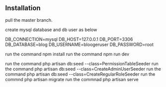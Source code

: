
## Installation
pull the master branch.

create mysql database and db user as below

DB_CONNECTION=mysql
DB_HOST=127.0.0.1
DB_PORT=3306
DB_DATABASE=blog
DB_USERNAME=bloogeruser
DB_PASSWORD=root

run the command npm install
run the command npm run dev

run the command php artisan db:seed --class=PermissionTableSeeder 
run the command php artisan db:seed --class=CreateAdminUserSeeder 
run the command php artisan db:seed --class=CreateRegularRoleSeeder 
run the commnd php artisan migrate 
run the commnad php artisan serve 

